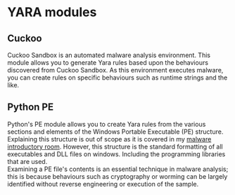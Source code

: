 # YARA modules

## Cuckoo

Cuckoo Sandbox is an automated malware analysis environment. This module allows you to generate Yara rules based upon the behaviours discovered from Cuckoo Sandbox. As this environment executes malware, you can create rules on specific behaviours such as runtime strings and the like.

## Python PE

Python's PE module allows you to create Yara rules from the various sections and elements of the Windows Portable Executable (PE) structure.\
Explaining this structure is out of scope as it is covered in my [malware introductory room](https://tryhackme.com/room/malmalintroductory). However, this structure is the standard formatting of all executables and DLL files on windows. Including the programming libraries that are used. \
Examining a PE file's contents is an essential technique in malware analysis; this is because behaviours such as cryptography or worming can be largely identified without reverse engineering or execution of the sample.

